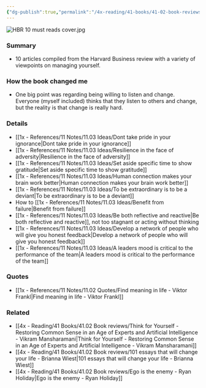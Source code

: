 ```yaml
---
{"dg-publish":true,"permalink":"/4x-reading/41-books/41-02-book-reviews/hb-rs-10-must-reads-on-managing-yourself/","title":"HBRs 10 must reads on managing yourself","dgShowBacklinks":false}
---
```


![HBR 10 must reads cover.jpg](/img/user/4x%20-%20Reading/41%20Books/41.02%20Book%20reviews/HBR%2010%20must%20reads%20cover.jpg)

### Summary
- 10 articles compiled from the Harvard Business review with a variety of viewpoints on managing yourself.

### How the book changed me
- One big point was regarding being willing to listen and change. Everyone (myself included) thinks that they listen to others and change, but the reality is that change is really hard.

### Details
- [[1x - References/11 Notes/11.03 Ideas/Dont take pride in your ignorance\|Dont take pride in your ignorance]]
- [[1x - References/11 Notes/11.03 Ideas/Resilience in the face of adversity\|Resilience in the face of adversity]]
- [[1x - References/11 Notes/11.03 Ideas/Set aside specific time to show gratitude\|Set aside specific time to show gratitude]]
- [[1x - References/11 Notes/11.03 Ideas/Human connection makes your brain work better\|Human connection makes your brain work better]]
- [[1x - References/11 Notes/11.03 Ideas/To be extraordinary is to be a deviant\|To be extraordinary is to be a deviant]]
- How to [[1x - References/11 Notes/11.03 Ideas/Benefit from failure\|Benefit from failure]]
- [[1x - References/11 Notes/11.03 Ideas/Be both reflective and reactive\|Be both reflective and reactive]], not too stagnant or acting without thinking
- [[1x - References/11 Notes/11.03 Ideas/Develop a network of people who will give you honest feedback\|Develop a network of people who will give you honest feedback]]
- [[1x - References/11 Notes/11.03 Ideas/A leaders mood is critical to the performance of the team\|A leaders mood is critical to the performance of the team]]

### Quotes
- [[1x - References/11 Notes/11.02 Quotes/Find meaning in life - Viktor Frankl\|Find meaning in life - Viktor Frankl]]

### Related
- [[4x - Reading/41 Books/41.02 Book reviews/Think for Yourself - Restoring Common Sense in an Age of Experts and Artificial Intelligence - Vikram Mansharamani\|Think for Yourself - Restoring Common Sense in an Age of Experts and Artificial Intelligence - Vikram Mansharamani]]
- [[4x - Reading/41 Books/41.02 Book reviews/101 essays that will change your life - Brianna Wiest\|101 essays that will change your life - Brianna Wiest]]
- [[4x - Reading/41 Books/41.02 Book reviews/Ego is the enemy - Ryan Holiday\|Ego is the enemy - Ryan Holiday]]
